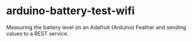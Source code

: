 # arduino-battery-test-wifi
Measuring the battery level on an Adafruit (Arduino) Feather and sending values to a REST service.
